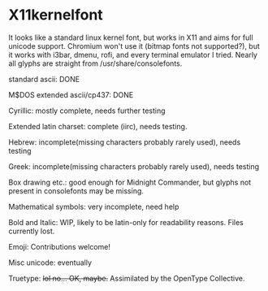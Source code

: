 # X11kernelfont
It looks like a standard linux kernel font, but works in X11 and aims for full unicode support.
Chromium won't use it (bitmap fonts not supported?), but it works with i3bar, dmenu, rofi, and
every terminal emulator I tried. Nearly all glyphs are straight from /usr/share/consolefonts.

standard ascii: DONE

M$DOS extended ascii/cp437: DONE

Cyrillic: mostly complete, needs further testing

Extended latin charset: complete (iirc), needs testing.

Hebrew: incomplete(missing characters probably rarely used), needs testing

Greek: incomplete(missing characters probably rarely used), needs testing

Box drawing etc.: good enough for Midnight Commander, but glyphs not present in consolefonts may be missing.

Mathematical symbols: very incomplete, need help

Bold and Italic: WIP, likely to be latin-only for readability reasons. Files currently lost.

Emoji: Contributions welcome!

Misc unicode: eventually

Truetype: ~~lol no... OK, maybe.~~ Assimilated by the OpenType Collective.
